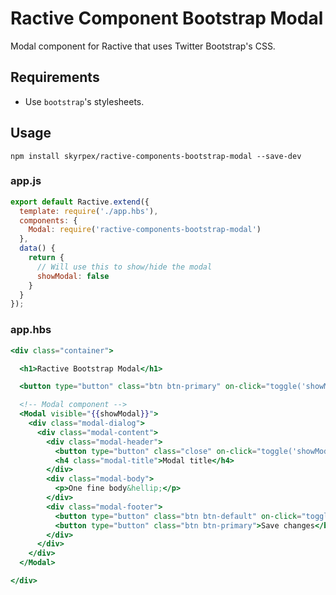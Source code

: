 # Ractive Component Bootstrap Modal

Modal component for Ractive that uses Twitter Bootstrap's CSS.

## Requirements

* Use ```bootstrap```'s stylesheets.

## Usage

```shell
npm install skyrpex/ractive-components-bootstrap-modal --save-dev
```

### app.js

```js
export default Ractive.extend({
  template: require('./app.hbs'),
  components: {
    Modal: require('ractive-components-bootstrap-modal')
  },
  data() {
    return {
      // Will use this to show/hide the modal
      showModal: false
    }
  }
});
```

### app.hbs

```mustache
<div class="container">

  <h1>Ractive Bootstrap Modal</h1>

  <button type="button" class="btn btn-primary" on-click="toggle('showModal')">Show modal</button>

  <!-- Modal component -->
  <Modal visible="{{showModal}}">
    <div class="modal-dialog">
      <div class="modal-content">
        <div class="modal-header">
          <button type="button" class="close" on-click="toggle('showModal')" aria-label="Close"><span aria-hidden="true">&times;</span></button>
          <h4 class="modal-title">Modal title</h4>
        </div>
        <div class="modal-body">
          <p>One fine body&hellip;</p>
        </div>
        <div class="modal-footer">
          <button type="button" class="btn btn-default" on-click="toggle('showModal')">Close</button>
          <button type="button" class="btn btn-primary">Save changes</button>
        </div>
      </div>
    </div>
  </Modal>

</div>

```
